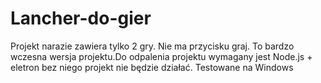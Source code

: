 # Lancher-do-gier

Projekt narazie zawiera tylko 2 gry. Nie ma przycisku graj. To bardzo wczesna wersja projektu.Do odpalenia projektu wymagany jest Node.js + eletron bez niego projekt nie będzie działać. Testowane na Windows

